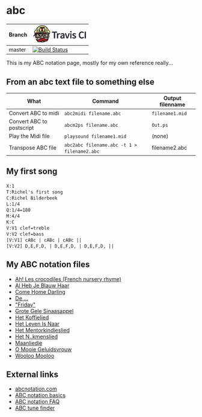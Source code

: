 # abc

Branch|[![Travis CI logo](TravisCI.png)](https://travis-ci.org)
---|---
master|[![Build Status](https://travis-ci.org/richelbilderbeek/abc.svg?branch=master)](https://travis-ci.org/richelbilderbeek/abc)

This is my ABC notation page, mostly for my own reference really...

## From an abc text file to something else

What|Command|Output filenname
---|---|---
Convert ABC to midi | `abc2midi filename.abc` | `filename1.mid`
Convert ABC to postscript | `abcm2ps filename.abc` | `Out.ps`
Play the Midi file | `playsound filename1.mid` | (none)
Transpose ABC file  | `abc2abc filename.abc -t 1 > filename2.abc`  | filename2.abc

## My first song

```
X:1
T:Richel's first song
C:Richel Bilderbeek
L:1/4
Q:1/4=180
M:4/4
K:C
V:V1 clef=treble
V:V2 clef=bass
[V:V1] cABc | cABc | cABc ||
[V:V2] D,E,F,D, | D,E,F,D, | D,E,F,D, ||
```

## My ABC notation files

 * [Ah! Les crocodiles (French nursery rhyme)](AhLesCrocodiles.abc)
 * [Al Heb Je Blauw Haar](AlHebJeBlauwHaar.abc)
 * [Come Home Darling](ComeHomeDarling.abc)
 * [De ...](DeLul.abc)
 * ["Friday"](Friday.abc)
 * [Grote Gele Sinaasappel](GroteGeleSinaasappel.abc)
 * [Het Koffielied](HetKoffielied.abc)
 * [Het Leven Is Naar](HetLevenIsNaar.abc)
 * [Het Mentorkindjeslied](HetMentorkindjeslied.abc)
 * [Het N..kmenslied](HetNeukmenslied.abc)
 * [Maanliedje](Maanliedje.abc)
 * [O Mooie Geluidsvrouw](OMooieGeluidsvrouw.abc)
 * [Wooloo Mooloo](WoolooMooloo.abc)

## External links

 * [abcnotation.com](http://www.abcnotation.com)
 * [ABC notation basics](http://www.abcnotation.com/blog/2010/01/31/how-to-understand-abc-the-basics)
 * [ABC notation FAQ](http://trillian.mit.edu/~jc/music/abc/ABC-FAQ.html)
 * [ABC tune finder](http://trillian.mit.edu/~jc/cgi/abc/tunefind)
